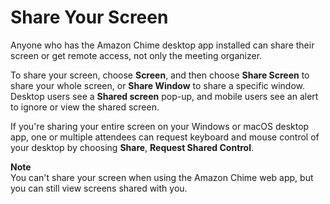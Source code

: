 # Share Your Screen<a name="screen-share"></a>

Anyone who has the Amazon Chime desktop app installed can share their screen or get remote access, not only the meeting organizer\.

To share your screen, choose **Screen**, and then choose **Share Screen** to share your whole screen, or **Share Window** to share a specific window\. Desktop users see a **Shared screen** pop\-up, and mobile users see an alert to ignore or view the shared screen\.

If you're sharing your entire screen on your Windows or macOS desktop app, one or multiple attendees can request keyboard and mouse control of your desktop by choosing **Share**, **Request Shared Control**\.

**Note**  
You can't share your screen when using the Amazon Chime web app, but you can still view screens shared with you\.